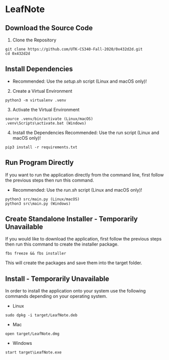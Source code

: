 # LeafNote


## Download the Source Code

1. Clone the Repository 
```
git clone https://github.com/UTK-CS340-Fall-2020/0x432d2d.git
cd 0x432d2d
```

## Install Dependencies
-  Recommended: Use the *setup.sh* script (Linux and macOS only)!   
2. Create a Virtual Environment
```
python3 -m virtualenv .venv
```

3. Activate the Virtual Environment
```
source .venv/bin/activate (Linux/macOS)
.venv\Scripts\activate.bat (Windows)
```

4. Install the Dependencies
Recommended: Use the run script (Linux and macOS only)!
```
pip3 install -r requirements.txt
```

## Run Program Directly
If you want to run the application directly from the command line, first follow the previous steps then run this command.
-  Recommended: Use the *run.sh* script (Linux and macOS only)!   
```
python3 src/main.py (Linux/macOS)
python3 src\main.py (Windows)
```

## Create Standalone Installer - Temporarily Unavailable
If you would like to download the application, first follow the previous steps then run this command to create the installer package. 
```
fbs freeze && fbs installer 
```
This will create the packages and save them into the target folder.

## Install - Temporarily Unavailable
In order to install the application onto your system use the following commands depending on your operating system.

- Linux 
```
sudo dpkg -i target/LeafNote.deb
```

- Mac
```
open target/LeafNote.dmg
```

- Windows
```
start target\LeafNote.exe
```
